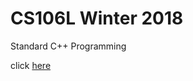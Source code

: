 # CS106L Winter 2018

Standard C++ Programming

click [here](https://web.stanford.edu/class/archive/cs/cs106l/cs106l.1184/index.html)
